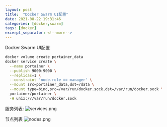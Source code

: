 ```yaml
---
layout: post
title:  "Docker Swarm UI配置"
date: 2021-08-22 19:31:46
categories: [docker,swarm]
tags: [docker]
excerpt_separator: <!--more-->
---
```

Docker Swarm UI配置
<!--more-->

```bash
docker volume create portainer_data
docker service create \
  --name portainer \
  --publish 9000:9000 \
  --replicas=1 \
  --constraint 'node.role == manager' \
  --mount src=portainer_data,dst=/data \
  --mount type=bind,src=/var/run/docker.sock,dst=/var/run/docker.sock \
  portainer/portainer \
  -H unix:///var/run/docker.sock
```

服务列表:
![services.png](/images/深度截图_选择区域_20210822194356.png)

节点列表
![nodes.png](/images/深度截图_选择区域_20210822194346.png)